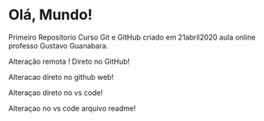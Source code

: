 # Olá, Mundo!

 Primeiro Repositorio Curso Git e GitHub criado em 21abril2020 aula online professo Gustavo Guanabara. 
 
 Alteração remota ! Direto no GitHub! 
 
Alteracao direto no github web!

Alteraçao direto no vs code! 

Alteraçao no vs code arquivo readme!